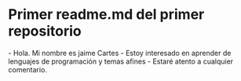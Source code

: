 <h1>Primer readme.md del primer repositorio</h1>
- Hola. Mi nombre es jaime Cartes
- Estoy interesado en aprender de lenguajes de programación y temas afines
- Estaré atento a cualquier comentario.


<!---
Jaime753/Jaime753 is a ✨ special ✨ repository because its `README.md` (this file) appears on your GitHub profile.
You can click the Preview link to take a look at your changes.
--->
